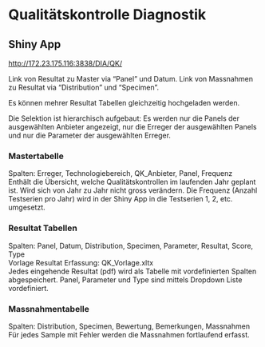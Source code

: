 # Qualitätskontrolle Diagnostik

## Shiny App
http://172.23.175.116:3838/DIA/QK/

Link von Resultat zu Master via “Panel” und Datum.
Link von Massnahmen zu Resultat via “Distribution” und “Specimen”.

Es können mehrer Resultat Tabellen gleichzeitig hochgeladen werden.

Die Selektion ist hierarchisch aufgebaut: Es werden nur die Panels der ausgewählten Anbieter angezeigt, nur die Erreger der ausgewählten Panels und nur die Parameter der ausgewählten Erreger.

### Mastertabelle
Spalten: Erreger, Technologiebereich, QK_Anbieter, Panel, Frequenz  
Enthält die Übersicht, welche Qualitätskontrollen im laufenden Jahr geplant ist. Wird sich von Jahr zu Jahr nicht gross verändern. Die Frequenz (Anzahl Testserien pro Jahr) wird in der Shiny App in die Testserien 1, 2, etc. umgesetzt.

### Resultat Tabellen
Spalten: Panel, Datum, Distribution, Specimen, Parameter, Resultat, Score, Type  
Vorlage Resultat Erfassung: QK_Vorlage.xltx  
Jedes eingehende Resultat (pdf) wird als Tabelle mit vordefinierten Spalten abgespeichert. Panel, Parameter und Type sind mittels Dropdown Liste vordefiniert.


### Massnahmentabelle
Spalten: Distribution, Specimen, Bewertung, Bemerkungen, Massnahmen  
Für jedes Sample mit Fehler werden die Massnahmen fortlaufend erfasst.
